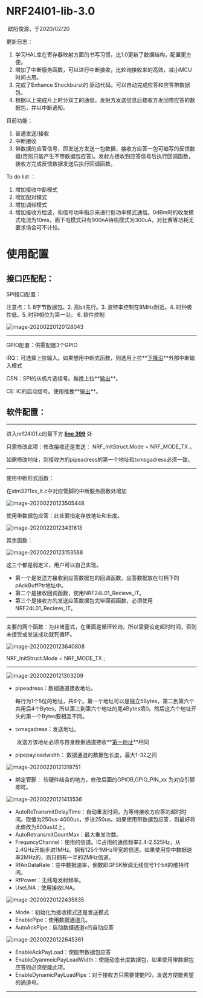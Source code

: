 # NRF24l01-lib-3.0

​																																		                欧阳俊源，于2020/02/20

更新日志：

1. 学习HAL库在寄存器映射方面的书写习惯，比1.0更新了数据结构，配置更方便。
2. 增加了中断服务函数，可以进行中断接收，比轮询接收来的高效，减小MCU时间占用。
3. 完成了Enhance Shockburst的 驱动代码。可以自动完成应答和应答带数据包。
4. 根据以上完成片上时分双工的通信。发射方发送信息后接收方发回带应答的数据包，并以中断通知。

目前功能：

1. 普通发送/接收
2. 中断接收
3. 带数据的应答信号，即发送方发送一包数据，接收方应答一包可编写的反馈数据(否则只能产生不带数据包应答)。发射方接收到应答信号后执行回调函数，接收方完成反馈数据发送后执行回调函数。

To do list ：

1. 增加接收中断模式
2. 增加配对模式
3. 增加调频模式
4. 增加接收方检波，和信号功率指示来进行低功率模式通信。0dBm时的收发模式电流为10ms，而下电模式只有900nA待机模式为300uA，对比赛等功耗无要求场合可不计较。

# 使用配置

## 接口匹配配：

SPI接口配置：

注意点：1. 8字节数据包。2. 高bit先行。3. 波特率控制在8MHz附近。4. 时钟极性低。5. 时钟相位为第一沿。 6. 软件控制 

![image-20200220120128043](C:\Users\70654\AppData\Roaming\Typora\typora-user-images\image-20200220120128043.png)

---

GPIO配置：供需配置3个GPIO

IRQ：可选择上拉输入。如果想用中断式函数，则选用上拉**<u>下降沿</u>**外部中断输入模式

CSN：SPI的从机片选信号。推挽上拉**<u>输出</u>**。

CE:  IC的启动信号。使用推挽**<u>输出</u>**。



## 软件配置：

---

进入nrf24l01.c的最下方 **<u>line 399</u>** 处

只需修改此项：修改接收还是发送： NRF_InitStruct.Mode                       = NRF_MODE_TX 。

如需修改地址，则接收方的pipeadress的第一个地址和txmsgadress必须一致。

---

使用中断形式函数：

在stm32f1xx_it.c中对应管脚的中断服务函数处增加

![image-20200220123505448](C:\Users\70654\AppData\Roaming\Typora\typora-user-images\image-20200220123505448.png)

使用带数据包应答：此处要指定存放地址和长度。

![image-20200220123431813](C:\Users\70654\AppData\Roaming\Typora\typora-user-images\image-20200220123431813.png)

其余函数：



![image-20200220123153568](C:\Users\70654\AppData\Roaming\Typora\typora-user-images\image-20200220123153568.png)

这三个都是弱定义，用户可以自己实现。

* 第一个是发送方接收到应答数据包的回调函数。应答数据放在句柄下的pAckBuffPtr地址中。
* 第二个是接收回调函数，使用NRF24L01_Recieve_IT。
* 第三个是接收方的发送应答数据包完毕回调函数，必须使用NRF24L01_Recieve_IT。



---

主要的两个函数：为非堵塞式，在里面是循环轮询，所以需要设定超时时间，否则未接受或发送成功就死循环。

![image-20200220123640808](C:\Users\70654\AppData\Roaming\Typora\typora-user-images\image-20200220123640808.png)

NRF_InitStruct.Mode                       = NRF_MODE_TX ;

---



![image-20200220121303209](C:\Users\70654\AppData\Roaming\Typora\typora-user-images\image-20200220121303209.png)

* pipeadress：数据通道接收地址。

  ​		每行为1个5位的地址，共6个。第一个地址可以是独立5Bytes，第二到第六个共用后4个Bytes，所以第三到第六个地址的尾4Bytes填0。然后这六个地址开头的第一个Bytes要相互不同。

* txmsgadress：发送地址。

  ​		发送方该地址必须与自身数据通道接收**<u>第一地址</u>**相同

* pipepayloadwidth： 数据通道的数据包长度，最大1-32之间



![image-20200220121318751](C:\Users\70654\AppData\Roaming\Typora\typora-user-images\image-20200220121318751.png)

* 绑定管脚： 软硬件结合的地方，修改后面的GPIOB,GPIO_PIN_xx 为对应引脚即可。



![image-20200220121413536](C:\Users\70654\AppData\Roaming\Typora\typora-user-images\image-20200220121413536.png)

* AutoReTransmitDelayTime：自动重发时间，为等待接收方应答的超时时间。取值为250us-4000us，步进250us。如果使用带数据包应答，则最好将此值改为500us以上。
* AutoRetransmitCountMax：最大重发次数。
* FrequncyChannel：使用的信道。IC占用的通信频率2.4-2.525Hz，从2.4GHz开始步进1MHz。拥有125个1MHz带宽的信道。如果使用空中数据速率2MHz的，则只拥有一半的2MHz信道。
* RfAirDataRate：空中数据速率，倒数即GFSK解调无线信号1个bit的维持时间。
* RfPower：无线电发射频率。
* UseLNA：使用接收LNA。



![image-20200220122435835](C:\Users\70654\AppData\Roaming\Typora\typora-user-images\image-20200220122435835.png)

* Mode：初始化为接收模式还是发送模式
* EnablePipe：使用数据通道几。
* AutoAckPipe：启动数据通道x的自动应答



![image-20200220122645361](C:\Users\70654\AppData\Roaming\Typora\typora-user-images\image-20200220122645361.png)

* EnableAckPayLoad：使能带数据包应答
* EnableDyanmeicPayLoadWidth：使能动态长度数据包，如果使用带数据包应答则必须使能此项。
* EnableDynamicPayLoadPipe：对于接收方只需要使能P0，发送方使能希望的通道号。



---

